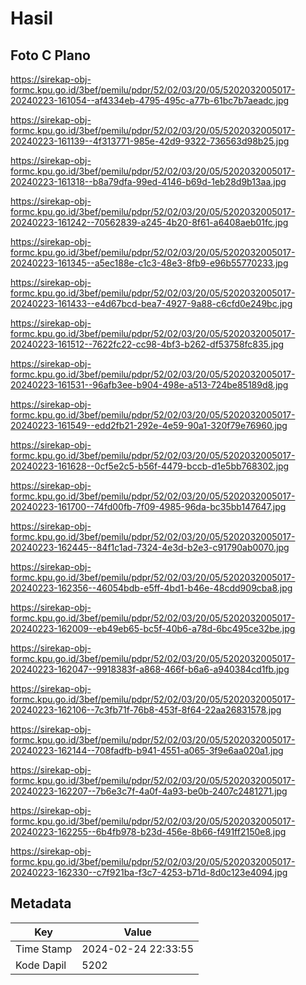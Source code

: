 # Hasil

## Foto C Plano

https://sirekap-obj-formc.kpu.go.id/3bef/pemilu/pdpr/52/02/03/20/05/5202032005017-20240223-161054--af4334eb-4795-495c-a77b-61bc7b7aeadc.jpg

https://sirekap-obj-formc.kpu.go.id/3bef/pemilu/pdpr/52/02/03/20/05/5202032005017-20240223-161139--4f313771-985e-42d9-9322-736563d98b25.jpg

https://sirekap-obj-formc.kpu.go.id/3bef/pemilu/pdpr/52/02/03/20/05/5202032005017-20240223-161318--b8a79dfa-99ed-4146-b69d-1eb28d9b13aa.jpg

https://sirekap-obj-formc.kpu.go.id/3bef/pemilu/pdpr/52/02/03/20/05/5202032005017-20240223-161242--70562839-a245-4b20-8f61-a6408aeb01fc.jpg

https://sirekap-obj-formc.kpu.go.id/3bef/pemilu/pdpr/52/02/03/20/05/5202032005017-20240223-161345--a5ec188e-c1c3-48e3-8fb9-e96b55770233.jpg

https://sirekap-obj-formc.kpu.go.id/3bef/pemilu/pdpr/52/02/03/20/05/5202032005017-20240223-161433--e4d67bcd-bea7-4927-9a88-c6cfd0e249bc.jpg

https://sirekap-obj-formc.kpu.go.id/3bef/pemilu/pdpr/52/02/03/20/05/5202032005017-20240223-161512--7622fc22-cc98-4bf3-b262-df53758fc835.jpg

https://sirekap-obj-formc.kpu.go.id/3bef/pemilu/pdpr/52/02/03/20/05/5202032005017-20240223-161531--96afb3ee-b904-498e-a513-724be85189d8.jpg

https://sirekap-obj-formc.kpu.go.id/3bef/pemilu/pdpr/52/02/03/20/05/5202032005017-20240223-161549--edd2fb21-292e-4e59-90a1-320f79e76960.jpg

https://sirekap-obj-formc.kpu.go.id/3bef/pemilu/pdpr/52/02/03/20/05/5202032005017-20240223-161628--0cf5e2c5-b56f-4479-bccb-d1e5bb768302.jpg

https://sirekap-obj-formc.kpu.go.id/3bef/pemilu/pdpr/52/02/03/20/05/5202032005017-20240223-161700--74fd00fb-7f09-4985-96da-bc35bb147647.jpg

https://sirekap-obj-formc.kpu.go.id/3bef/pemilu/pdpr/52/02/03/20/05/5202032005017-20240223-162445--84f1c1ad-7324-4e3d-b2e3-c91790ab0070.jpg

https://sirekap-obj-formc.kpu.go.id/3bef/pemilu/pdpr/52/02/03/20/05/5202032005017-20240223-162356--46054bdb-e5ff-4bd1-b46e-48cdd909cba8.jpg

https://sirekap-obj-formc.kpu.go.id/3bef/pemilu/pdpr/52/02/03/20/05/5202032005017-20240223-162009--eb49eb65-bc5f-40b6-a78d-6bc495ce32be.jpg

https://sirekap-obj-formc.kpu.go.id/3bef/pemilu/pdpr/52/02/03/20/05/5202032005017-20240223-162047--9918383f-a868-466f-b6a6-a940384cd1fb.jpg

https://sirekap-obj-formc.kpu.go.id/3bef/pemilu/pdpr/52/02/03/20/05/5202032005017-20240223-162106--7c3fb71f-76b8-453f-8f64-22aa26831578.jpg

https://sirekap-obj-formc.kpu.go.id/3bef/pemilu/pdpr/52/02/03/20/05/5202032005017-20240223-162144--708fadfb-b941-4551-a065-3f9e6aa020a1.jpg

https://sirekap-obj-formc.kpu.go.id/3bef/pemilu/pdpr/52/02/03/20/05/5202032005017-20240223-162207--7b6e3c7f-4a0f-4a93-be0b-2407c2481271.jpg

https://sirekap-obj-formc.kpu.go.id/3bef/pemilu/pdpr/52/02/03/20/05/5202032005017-20240223-162255--6b4fb978-b23d-456e-8b66-f491ff2150e8.jpg

https://sirekap-obj-formc.kpu.go.id/3bef/pemilu/pdpr/52/02/03/20/05/5202032005017-20240223-162330--c7f921ba-f3c7-4253-b71d-8d0c123e4094.jpg


## Metadata

| Key        | Value               |
| ---------- | ------------------- |
| Time Stamp | 2024-02-24 22:33:55 |
| Kode Dapil | 5202                |




